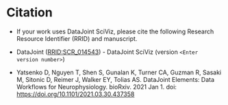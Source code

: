 # Citation

- If your work uses DataJoint SciViz, please cite the following Research Resource Identifier (RRID) and manuscript.

- DataJoint ([RRID:SCR_014543](https://scicrunch.org/resolver/SCR_014543)) - DataJoint SciViz (version `<Enter version number>`)

- Yatsenko D, Nguyen T, Shen S, Gunalan K, Turner CA, Guzman R, Sasaki M, Sitonic D, Reimer J, Walker EY, Tolias AS. DataJoint Elements: Data Workflows for Neurophysiology. bioRxiv. 2021 Jan 1. doi: https://doi.org/10.1101/2021.03.30.437358
